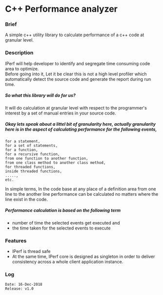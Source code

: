 # C++ Performance analyzer

### Brief
A simple c++ utility library to calculate performance of a c++ code at granular level.

### Description
IPerf will help developer to identify and segregate time consuming code area to optimize.\
Before going into it, Let it be clear this is not a high level profiler which automatically detect the source code and generate the report during run time.

##### So what this library will do for us?
It will do calculation at granular level with respect to the programmer's interest by a set of manual entries in your source code.

##### Okay lets speak about a littel bit of granularity here, actually granularity here is in the aspect of calculating performance for the following events,
	for a statement,
	for a set of statements,
	for a function,
	for a recursive function,
	from one function to another function,
	from one class method to another class method,
	for threaded functions,
	inside threaded functions,
	.....,
	etc.
	
In simple terms, In the code base at any place of a definition area from one line to the another
line performance can be calculated no matters where the line exist in the code.

##### Performance calculation is based on the following term
- number of time the selected events get executed and
- the time taken for the selected events to execute

### Features
- IPerf is thread safe
- At the same time, IPerf core is designed as singleton in order to deliver consistency across a whole client application instance.

### Log
	Date: 16-Dec-2018
	Release: v1.0
